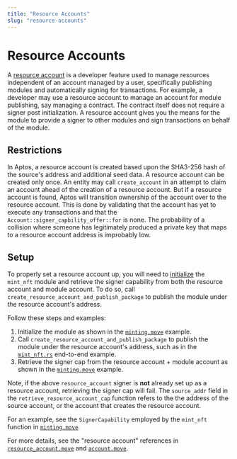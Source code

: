 ```yaml
---
title: "Resource Accounts"
slug: "resource-accounts"
---
```


# Resource Accounts

A [resource account](https://github.com/aptos-labs/aptos-core/blob/main/aptos-move/framework/aptos-framework/sources/resource_account.move) is a developer feature used to manage resources independent of an account managed by a user, specifically publishing modules and automatically signing for transactions. For example, a developer may use a resource account to manage an account for module publishing, say managing a contract. The contract itself does not require a signer post initialization. A resource account gives you the means for the module to provide a signer to other modules and sign transactions on behalf of the module.

## Restrictions

In Aptos, a resource account is created based upon the SHA3-256 hash of the source's address and additional seed data. A resource account can be created only once. An entity may call `create_account` in an attempt to claim an account ahead of the creation of a resource account. But if a resource account is found, Aptos will transition ownership of the account over to the resource account. This is done by validating that the account has yet to execute any transactions and that the `Account::signer_capbility_offer::for` is none. The probability of a collision where someone has legitimately produced a private key that maps to a resource account address is improbably low.

## Setup

To properly set a resource account up, you will need to [initialize](https://github.com/aptos-labs/aptos-core/blob/2e9d8ee759fcd3f6e831034f05c1656b1c48efc4/aptos-move/move-examples/mint_nft/sources/minting.move#L73) the `mint_nft` module and retrieve the signer capability from both the resource account and module account. To do so, call `create_resource_account_and_publish_package` to publish the module under the resource account's address.

Follow these steps and examples:

1. Initialize the module as shown in the [`minting.move`](https://github.com/aptos-labs/aptos-core/blob/2e9d8ee759fcd3f6e831034f05c1656b1c48efc4/aptos-move/move-examples/mint_nft/sources/minting.move#L73) example.
1. Call `create_resource_account_and_publish_package` to publish the module under the resource account's address, such as in the [`mint_nft.rs`](https://github.com/aptos-labs/aptos-core/blob/main/aptos-move/e2e-move-tests/src/tests/mint_nft.rs#L62) end-to-end example.
1. Retrieve the signer cap from the resource account + module account as shown in the [`minting.move`](https://github.com/aptos-labs/aptos-core/blob/2e9d8ee759fcd3f6e831034f05c1656b1c48efc4/aptos-move/move-examples/mint_nft/sources/minting.move#L83) example.

Note, if the above `resource_account` signer is **not** already set up as a resource account, retrieving the signer cap will fail. The `source_addr` field in the `retrieve_resource_account_cap` function refers to the the address of the source account, or the account that creates the resource account.

For an example, see the `SignerCapability` employed by the `mint_nft` function in [`minting.move`](https://github.com/aptos-labs/aptos-core/blob/2e9d8ee759fcd3f6e831034f05c1656b1c48efc4/aptos-move/move-examples/mint_nft/sources/minting.move#L143-L181).

For more details, see the "resource account" references in [`resource_account.move`](https://github.com/aptos-labs/aptos-core/blob/main/aptos-move/framework/aptos-framework/sources/resource_account.move) and [`account.move`](https://github.com/aptos-labs/aptos-core/blob/main/aptos-move/framework/aptos-framework/sources/account.move).